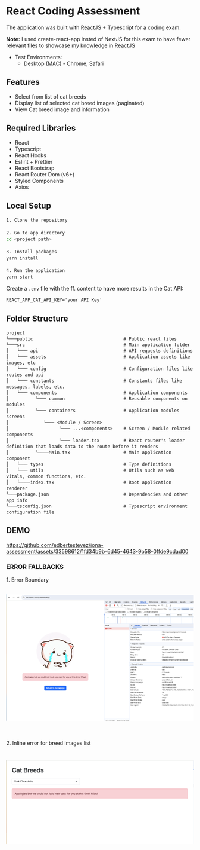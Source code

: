 # React Coding Assessment

The application was built with ReactJS + Typescript for a coding exam.

**Note:** I used create-react-app insted of NextJS for this exam to have fewer relevant files to showcase my knowledge in ReactJS

- Test Environments:
    - Desktop (MAC) - Chrome, Safari

## Features
  - Select from list of cat breeds
  - Display list of selected cat breed images (paginated)
  - View Cat breed image and information

## Required Libraries
  - React
  - Typescript
  - React Hooks
  - Eslint + Prettier
  - React Bootstrap
  - React Router Dom (v6+)
  - Styled Components
  - Axios
  
## Local Setup
```bash
1. Clone the repository

2. Go to app directory
cd <project path>

3. Install packages
yarn install

4. Run the application
yarn start
```

Create a `.env` file with the ff. content to have more results in the Cat API:
```
REACT_APP_CAT_API_KEY='your API Key'
```

## Folder Structure
```
project
└───public                                  # Public react files
└───src                                     # Main application folder
│   └─── api                                # API requests definitions
│   └─── assets                             # Application assets like images, etc
│   └─── config                             # Configuration files like routes and api
│   └─── constants                          # Constants files like messages, labels, etc.
│   └─── components                         # Application components
│          └─── common                      # Reusable components on modules
│          └─── containers                  # Application modules screens
│             └─── <Module / Screen>
│                   └─── ...<components>    # Screen / Module related components
│                   └─── loader.tsx         # React router's loader definition that loads data to the route before it renders
│          └────Main.tsx                    # Main application component
│   └─── types                              # Type definitions
│   └─── utils                              # Utils such as web vitals, common functions, etc.
│   └────index.tsx                          # Root application renderer
└───package.json                            # Dependencies and other app info
└───tsconfig.json                           # Typescript environment configuration file
```

## DEMO
https://github.com/edbertestevez/iona-assessment/assets/33598612/1fd34b9b-6d45-4643-9b58-0ffde9cdad00




### ERROR FALLBACKS
<p>
  1. Error Boundary
  <br/>
  <img src="screenshots/api-error-fallback.png" height="400" style='object-fit: contain;'/>
  <br/>
  <br/>
  2. Inline error for breed images list
  <br/>
  <img src="screenshots/inline-error-fallback.png" height="300" style='object-fit: contain;'/>
  <br/>
</p>
